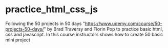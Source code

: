 # practice_html_css_js


Following the 50 projects in 50 days "https://www.udemy.com/course/50-projects-50-days/" by Brad Traversy and Florin Pop to practice basic html, css and javascript.
In this course instructors shows how to create 50 basic mini project
